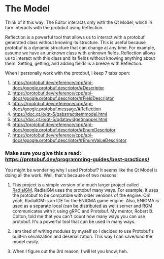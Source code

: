 # The Model

Think of it this way: The Editor interacts only with the Qt Model, which in turn interacts with the protobuf using Reflection.

Reflection is a powerful tool that allows us to interact with a protobuf generated class without knowing its structure. This is useful because protobuf is a dynamic structure that can change at any time. For example, assume we have an unknown class with unknown fields. Reflection allows us to interact with this class and its fields without knowing anything about them. Setting, getting, and adding fields is a breeze with Reflection.

When I personally work with the protobuf, I keep 7 tabs open:
1. https://protobuf.dev/reference/cpp/api-docs/google.protobuf.descriptor/#Descriptor
2. https://protobuf.dev/reference/cpp/api-docs/google.protobuf.descriptor/#FieldDescriptor
3. https://protobuf.dev/reference/cpp/api-docs/google.protobuf.message/#Reflection
4. https://doc.qt.io/qt-5/qabstractitemmodel.html
5. https://doc.qt.io/qt-5/qdatawidgetmapper.html
6. https://protobuf.dev/reference/cpp/api-docs/google.protobuf.descriptor/#EnumDescriptor
7. https://protobuf.dev/reference/cpp/api-docs/google.protobuf.descriptor/#EnumValueDescriptor

### Make sure you give this a read: https://protobuf.dev/programming-guides/best-practices/

You might be wondering why I used Protobuf? It seems like the Qt Model is doing all the work. Well, that's because of two reasons:
1. This project is a simple version of a much larger project called [RadialGM](https://github.com/enigma-dev/RadialGM). RadialGM uses the protobuf many ways. For example, it uses the protobuf to be compatible with older versions of the engine. Oh! yeah, RadialGM is an IDE for the ENIGMA game engine. Also, ENIGMA is used as a separate local (can be distributed as well) server and RGM communicates with it using gRPC and Protobuf. My mentor, Robert B. Colton, told me that you can't count how many ways you can use protobuf. It's a powerful tool that can be used in many ways.

2. I am tired of writing modules by myself so I decided to use Protobuf's built-in serialization and deserialization. This way I can save/load the model easily.
3. When I figure out the 3rd reason, I will let you know, heh.

